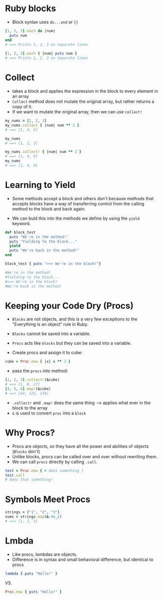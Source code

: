 # Ruby blocks
- Block syntax uses `do...end` or `{}`

```rb
[1, 2, 3].each do |num|
  puts num
end
# ==> Prints 1, 2, 3 on separate lines
 
[1, 2, 3].each { |num| puts num }
# ==> Prints 1, 2, 3 on separate lines
```

# Collect
- takes a block and applies the expression in the block to every element in an array
- `Collect` method does not mutate the original array, but rather returns a copy of it.
- If we want to mutate the original array, then we can use `collect!`


```rb
my_nums = [1, 2, 3]
my_nums.collect { |num| num ** 2 }
# ==> [1, 4, 9]
```

```rb
my_nums
# ==> [1, 2, 3]
```

```rb
my_nums.collect! { |num| num ** 2 }
# ==> [1, 4, 9]
my_nums
# ==> [1, 4, 9]
```

# Learning to Yield
- Some methods accept a block and others don't because methods that accepts blocks
have a way of transferring control from the calling method to the block and back again.

- We can buld this into the methods we define by using the `yield` keyword.

```rb
def block_test
  puts "We're in the method!"
  puts "Yielding to the block..."
  yield
  puts "We're back in the method!"
end

block_test { puts ">>> We're in the block!"}

#We're in the method!
#Yielding to the block...
#>>> We're in the block!
#We're back in the method!
````

# Keeping your Code Dry (Procs)
- `Blocks` are not objects, and this is a very few exceptions to the "Everything is an object" rule in Ruby.
- `Blocks` cannot be saved into a variable. 
- `Procs` acts like `blocks` but they can be saved into a variable.

- Create procs and assign it to cube:
```rb
cube = Proc.new { |x| x ** 3 }
```

- pass the `procs` into method:

```rb
[1, 2, 3].collect!(&cube)
# ==> [1, 8, 27]
[4, 5, 6].map!(&cube)
# ==> [64, 125, 216]
```

- `.collect!` and `.map!` does the same thing --> applies what ever in the block to the array
- `&` is used to convert `proc` into a `block`

# Why Procs?
- Procs are objects, so they have all the power and abilities of objects (`Blocks` don't)
- Unlike blocks, procs can be called over and over without rewriting them. 
- We can call `procs` directly by calling `.call`.

```rb
test = Proc.new { # does something }
test.call
# does that something!
```

# Symbols Meet Procs

```rb
strings = ["1", "2", "3"]
nums = strings.map(&:to_i)
# ==> [1, 2, 3]
```

# Lmbda
- Like procs, lambdas are objects. 
- Difference is in syntax and small behavioral difference, but identical to procs

```rb
lambda { puts "Hello!" }
```

VS. 

```rb
Proc.new { puts "Hello!" }
```